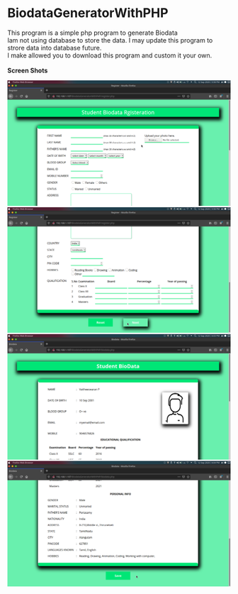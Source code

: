 # BiodataGeneratorWithPHP
This program is a simple php program to generate Biodata <br>
Iam not using database to store the data. I may update this program to strore data into database future.<br>
I make allowed you to download this program and custom it your own.<br><br>
<b>Screen Shots</b><br>
<div align="center">
    <img src="/screenshots/Screenshot1.png"</img> 
    <img src="/screenshots/Screenshot2.png" </img> 
    <img src="/screenshots/Screenshot3.png" </img> 
    <img src="/screenshots/Screenshot4.png" </img> 
</div>

